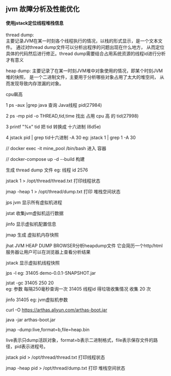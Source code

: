## jvm 故障分析及性能优化

#### 使用jstack定位线程堆栈信息

thread dump:    
    主要记录JVM在某一时刻各个线程执行的情况，以栈的形式显示，是一个文本文件。
    通过对thread dump文件可以分析出程序的问题出现在什么地方，
    从而定位具体的代码然后进行修正。thread dump需要结合占用系统资源的线程id进行分析
    才有意义

heap dump:
    主要记录了在某一时刻JVM堆中对象使用的情况，即某个时刻JVM堆的快照，
    是一个二进制文件，主要用于分析哪些对象占用了太大的堆空间，
    从而发现导致内存泄漏的对象。


cpu飙高

1   ps -aux |grep java   查询 Java线程 pid(27984)

2   ps -mp pid -o THREAD,tid,time  找出 占用 cpu 高 的 tid(27998)

3   printf "%x" tid     把 tid 转换成 十六进制  (6d5e)

4   jstack pid | grep tid十六进制 -A 30  eg:  jstack 1 | grep 1 -A 30


//        docker exec -it mine_pool /bin/bash    进入 容器

//        docker-compose up -d --build    构建



生成 thread dump 文件
eg: 线程 id  2576

jstack 1 > /opt/thread/thread.txt   打印线程状态

jmap -heap 1 > /opt/thread/dump.txt  打印 堆栈空间状态


jps     jvm 显示所有虚拟机进程


jstat       收集jvm虚拟机运行数据   

jinfo       显示虚拟机配置信息

jmap        生成 虚拟机内存快照

jhat        JVM HEAP DUMP BROWSER分析heapdump文件 它会简历一个http/html服务器让用户可以在浏览器上查看分析结果

jstack      显示虚拟机线程快照


jps -l     eg: 31405 demo-0.0.1-SNAPSHOT.jar

jstat -gc 31405 250 20    
eg:     参数   每隔250毫秒查询一次 31405 线程id 得垃圾收集情况 收集 20 次

jinfo 31405  eg:  jvm虚拟机参数



curl -O https://arthas.aliyun.com/arthas-boot.jar


java -jar arthas-boot.jar




jmap -dump:live,format=b,file=heap.bin <pid>

live表示只dump活跃对象，format=b表示二进制格式，file表示保存文件的路径，pid表示进程号。



jstack pid > /opt/thread/thread.txt   打印线程状态

jmap -heap pid > /opt/thread/dump.txt  打印 堆栈空间状态